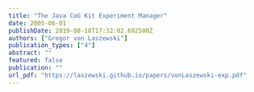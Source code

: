 ```yaml
---
title: "The Java CoG Kit Experiment Manager"
date: 2005-06-01
publishDate: 2019-08-18T17:32:02.692580Z
authors: ["Gregor von Laszewski"]
publication_types: ["4"]
abstract: ""
featured: false
publication: ""
url_pdf: "https://laszewski.github.io/papers/vonLaszewski-exp.pdf"
---
```


